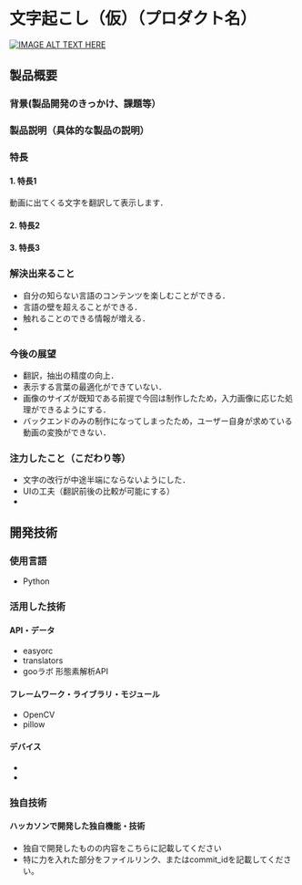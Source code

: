 # 文字起こし（仮）（プロダクト名）

[![IMAGE ALT TEXT HERE](https://jphacks.com/wp-content/uploads/2022/08/JPHACKS2022_ogp.jpg)](https://www.youtube.com/watch?v=LUPQFB4QyVo)

## 製品概要
### 背景(製品開発のきっかけ、課題等）

### 製品説明（具体的な製品の説明）
### 特長
#### 1. 特長1
動画に出てくる文字を翻訳して表示します．
#### 2. 特長2
#### 3. 特長3

### 解決出来ること
* 自分の知らない言語のコンテンツを楽しむことができる．
* 言語の壁を超えることができる．
* 触れることのできる情報が増える．
* 

### 今後の展望
* 翻訳，抽出の精度の向上．
* 表示する言葉の最適化ができていない．
* 画像のサイズが既知である前提で今回は制作したため，入力画像に応じた処理ができるようにする．
* バックエンドのみの制作になってしまったため，ユーザー自身が求めている動画の変換ができない．


### 注力したこと（こだわり等）
* 文字の改行が中途半端にならないようにした．
* UIの工夫（翻訳前後の比較が可能にする）
* 

## 開発技術
### 使用言語
* Python
### 活用した技術
#### API・データ
* easyorc
* translators
* gooラボ 形態素解析API

#### フレームワーク・ライブラリ・モジュール
* OpenCV
* pillow

#### デバイス
* 
* 

### 独自技術
#### ハッカソンで開発した独自機能・技術
* 独自で開発したものの内容をこちらに記載してください
* 特に力を入れた部分をファイルリンク、またはcommit_idを記載してください。
